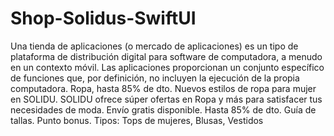 # Shop-Solidus-SwiftUI
 Una tienda de aplicaciones (o mercado de aplicaciones) es un tipo de plataforma de distribución digital para software de computadora, a menudo en un contexto móvil. Las aplicaciones proporcionan un conjunto específico de funciones que, por definición, no incluyen la ejecución de la propia computadora.
Ropa, hasta 85% de dto. Nuevos estilos de ropa para mujer en SOLIDU. SOLIDU ofrece súper ofertas en Ropa y más para satisfacer tus necesidades de moda. Envío gratis disponible. Hasta 85% de dto. Guía de tallas. Punto bonus. Tipos: Tops de mujeres, Blusas, Vestidos
